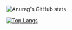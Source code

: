 
![Anurag's GitHub stats](https://github-readme-stats.vercel.app/api?username=feixiao&show_icons=true&theme=radical)


[![Top Langs](https://github-readme-stats.vercel.app/api/top-langs/?username=feixiao&layout=compact)](https://github.com/anuraghazra/github-readme-stats)
